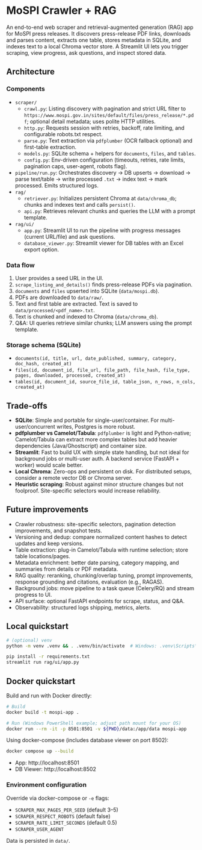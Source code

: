 # MoSPI Crawler + RAG

An end-to-end web scraper and retrieval-augmented generation (RAG) app for MoSPI press releases. It discovers press-release PDF links, downloads and parses content, extracts one table, stores metadata in SQLite, and indexes text to a local Chroma vector store. A Streamlit UI lets you trigger scraping, view progress, ask questions, and inspect stored data.

## Architecture

### Components
- `scraper/`
  - `crawl.py`: Listing discovery with pagination and strict URL filter to `https://www.mospi.gov.in/sites/default/files/press_release/*.pdf`; optional detail metadata; uses polite HTTP utilities.
  - `http.py`: Requests session with retries, backoff, rate limiting, and configurable robots.txt respect.
  - `parse.py`: Text extraction via `pdfplumber` (OCR fallback optional) and first-table extraction.
  - `models.py`: SQLite schema + helpers for `documents`, `files`, and `tables`.
  - `config.py`: Env-driven configuration (timeouts, retries, rate limits, pagination caps, user-agent, robots flag).
- `pipeline/run.py`: Orchestrates discovery → DB upserts → download → parse text/table → write processed `.txt` → index text → mark processed. Emits structured logs.
- `rag/`
  - `retriever.py`: Initializes persistent Chroma at `data/chroma_db`; chunks and indexes text and calls `persist()`.
  - `api.py`: Retrieves relevant chunks and queries the LLM with a prompt template.
- `rag/ui/`
  - `app.py`: Streamlit UI to run the pipeline with progress messages (current URL/file) and ask questions.
  - `database_viewer.py`: Streamlit viewer for DB tables with an Excel export option.

### Data flow
1. User provides a seed URL in the UI.
2. `scrape_listing_and_details()` finds press-release PDFs via pagination.
3. `documents` and `files` upserted into SQLite (`data/mospi.db`).
4. PDFs are downloaded to `data/raw/`.
5. Text and first table are extracted. Text is saved to `data/processed/<pdf_name>.txt`.
6. Text is chunked and indexed to Chroma (`data/chroma_db`).
7. Q&A: UI queries retrieve similar chunks; LLM answers using the prompt template.

### Storage schema (SQLite)
- `documents(id, title, url, date_published, summary, category, doc_hash, created_at)`
- `files(id, document_id, file_url, file_path, file_hash, file_type, pages, downloaded, processed, created_at)`
- `tables(id, document_id, source_file_id, table_json, n_rows, n_cols, created_at)`

## Trade-offs
- **SQLite**: Simple and portable for single-user/container. For multi-user/concurrent writes, Postgres is more robust.
- **pdfplumber vs Camelot/Tabula**: `pdfplumber` is light and Python-native; Camelot/Tabula can extract more complex tables but add heavier dependencies (Java/Ghostscript) and container size.
- **Streamlit**: Fast to build UX with simple state handling, but not ideal for background jobs or multi-user auth. A backend service (FastAPI + worker) would scale better.
- **Local Chroma**: Zero-ops and persistent on disk. For distributed setups, consider a remote vector DB or Chroma server.
- **Heuristic scraping**: Robust against minor structure changes but not foolproof. Site-specific selectors would increase reliability.

## Future improvements
- Crawler robustness: site-specific selectors, pagination detection improvements, and snapshot tests.
- Versioning and dedup: compare normalized content hashes to detect updates and keep versions.
- Table extraction: plug-in Camelot/Tabula with runtime selection; store table locations/pages.
- Metadata enrichment: better date parsing, category mapping, and summaries from details or PDF metadata.
- RAG quality: reranking, chunking/overlap tuning, prompt improvements, response grounding and citations, evaluation (e.g., RAGAS).
- Background jobs: move pipeline to a task queue (Celery/RQ) and stream progress to UI.
- API surface: optional FastAPI endpoints for scrape, status, and Q&A.
- Observability: structured logs shipping, metrics, alerts.

## Local quickstart
```bash
# (optional) venv
python -m venv .venv && . .venv/bin/activate  # Windows: .venv\Scripts\activate

pip install -r requirements.txt
streamlit run rag/ui/app.py
```

## Docker quickstart
Build and run with Docker directly:
```bash
# Build
docker build -t mospi-app .

# Run (Windows PowerShell example; adjust path mount for your OS)
docker run --rm -it -p 8501:8501 -v ${PWD}/data:/app/data mospi-app
```

Using docker-compose (includes database viewer on port 8502):
```bash
docker compose up --build
```
- App: http://localhost:8501
- DB Viewer: http://localhost:8502

### Environment configuration
Override via docker-compose or `-e` flags:
- `SCRAPER_MAX_PAGES_PER_SEED` (default 3–5)
- `SCRAPER_RESPECT_ROBOTS` (default false)
- `SCRAPER_RATE_LIMIT_SECONDS` (default 0.5)
- `SCRAPER_USER_AGENT`

Data is persisted in `data/`.
